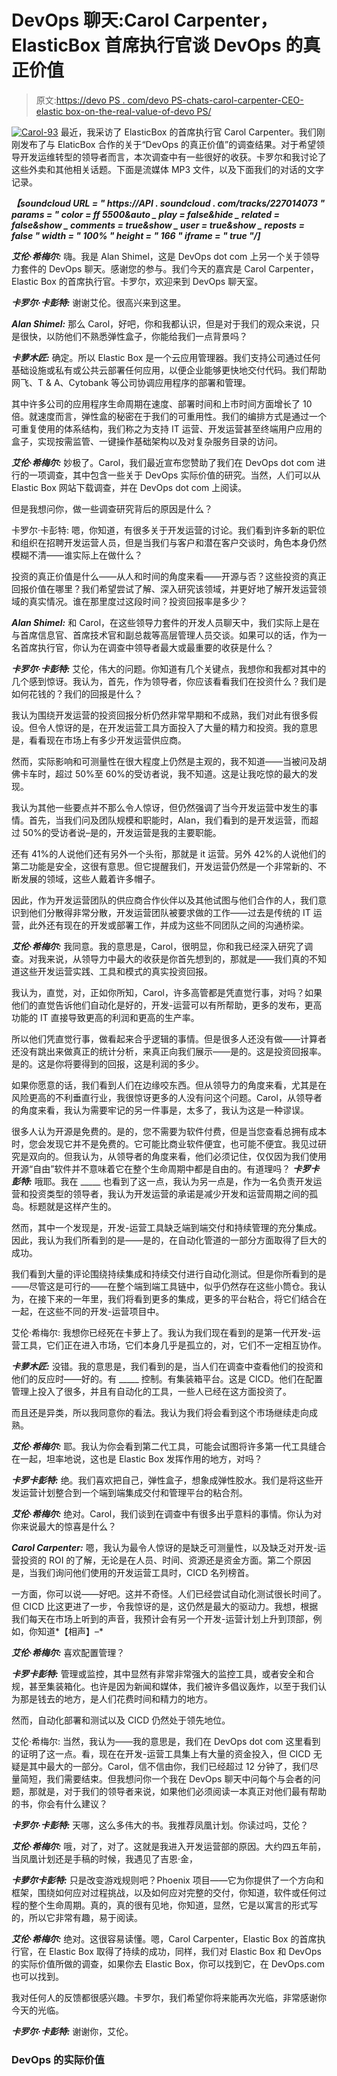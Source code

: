 # DevOps 聊天:Carol Carpenter，ElasticBox 首席执行官谈 DevOps 的真正价值

> 原文:[https://devo PS . com/devo PS-chats-carol-carpenter-CEO-elastic box-on-the-real-value-of-devo PS/](https://devops.com/devops-chats-carol-carpenter-ceo-elasticbox-on-the-real-value-of-devops/)

[![Carol-93](../Images/60f7740b77e57ea946a0771f8e5f2450.png)](https://devops.com/wp-content/uploads/2015/10/Carol-93.jpg) 最近，我采访了 ElasticBox 的首席执行官 Carol Carpenter。我们刚刚发布了与 ElaticBox 合作的关于“DevOps 的真正价值”的调查结果。对于希望领导开发运维转型的领导者而言，本次调查中有一些很好的收获。卡罗尔和我讨论了这些外卖和其他相关话题。下面是流媒体 MP3 文件，以及下面我们的对话的文字记录。

***【soundcloud URL = " https://API . soundcloud . com/tracks/227014073 " params = " color = ff 5500&auto _ play = false&hide _ related = false&show _ comments = true&show _ user = true&show _ reposts = false " width = " 100% " height = " 166 " iframe = " true "/]***

***艾伦·希梅尔:*** 嗨。我是 Alan Shimel，这是 DevOps dot com 上另一个关于领导力套件的 DevOps 聊天。感谢您的参与。我们今天的嘉宾是 Carol Carpenter，Elastic Box 的首席执行官。卡罗尔，欢迎来到 DevOps 聊天室。

***卡罗尔·卡彭特:*** 谢谢艾伦。很高兴来到这里。

***Alan Shimel:*** 那么 Carol，好吧，你和我都认识，但是对于我们的观众来说，只是很快，以防他们不熟悉弹性盒子，你能给我们一点背景吗？

***卡萝木匠:*** 确定。所以 Elastic Box 是一个云应用管理器。我们支持公司通过任何基础设施或私有或公共云部署任何应用，以便企业能够更快地交付代码。我们帮助网飞、T & A、Cytobank 等公司协调应用程序的部署和管理。

其中许多公司的应用程序生命周期在速度、部署时间和上市时间方面增长了 10 倍。就速度而言，弹性盒的秘密在于我们的可重用性。我们的编排方式是通过一个可重复使用的体系结构，我们称之为支持 IT 运营、开发运营甚至终端用户应用的盒子，实现按需监管、一键操作基础架构以及对复杂服务目录的访问。

***艾伦·希梅尔:*** 妙极了。Carol，我们最近宣布您赞助了我们在 DevOps dot com 进行的一项调查，其中包含一些关于 DevOps 实际价值的研究。当然，人们可以从 Elastic Box 网站下载调查，并在 DevOps dot com 上阅读。

但是我想问你，做一些调查研究背后的原因是什么？

卡罗尔·卡彭特: 嗯，你知道，有很多关于开发运营的讨论。我们看到许多新的职位和组织在招聘开发运营人员，但是当我们与客户和潜在客户交谈时，角色本身仍然模糊不清——谁实际上在做什么？

投资的真正价值是什么——从人和时间的角度来看——开源与否？这些投资的真正回报价值在哪里？我们希望尝试了解、深入研究该领域，并更好地了解开发运营领域的真实情况。谁在那里度过这段时间？投资回报率是多少？

***Alan Shimel:*** 和 Carol，在这些领导力套件的开发人员聊天中，我们实际上是在与首席信息官、首席技术官和副总裁等高层管理人员交谈。如果可以的话，作为一名首席执行官，你认为在调查中领导者最大或最重要的收获是什么？

***卡罗尔·卡彭特:*** 艾伦，伟大的问题。你知道有几个关键点，我想你和我都对其中的几个感到惊讶。我认为，首先，作为领导者，你应该看看我们在投资什么？我们是如何花钱的？我们的回报是什么？

我认为围绕开发运营的投资回报分析仍然非常早期和不成熟，我们对此有很多假设。但令人惊讶的是，在开发运营工具方面投入了大量的精力和投资。我的意思是，看看现在市场上有多少开发运营供应商。

然而，实际影响和可测量性在很大程度上仍然是主观的，我不知道——当被问及胡佛卡车时，超过 50%至 60%的受访者说，我不知道。这是让我吃惊的最大的发现。

我认为其他一些要点并不那么令人惊讶，但仍然强调了当今开发运营中发生的事情。首先，当我们问及团队规模和职能时，Alan，我们看到的是开发运营，而超过 50%的受访者说–是的，开发运营是我的主要职能。

还有 41%的人说他们还有另外一个头衔，那就是 it 运营。另外 42%的人说他们的第二功能是安全，这很有意思。但它提醒我们，开发运营仍然是一个非常新的、不断发展的领域，这些人戴着许多帽子。

因此，作为开发运营团队的供应商合作伙伴以及其他试图与他们合作的人，我们意识到他们分散得非常分散，开发运营团队被要求做的工作——过去是传统的 IT 运营，此外还有现在的开发或部署工作，并成为这些不同团队之间的沟通桥梁。

***艾伦·希梅尔:*** 我同意。我的意思是，Carol，很明显，你和我已经深入研究了调查。对我来说，从领导力中最大的收获是你首先想到的，那就是——我们真的不知道这些开发运营实践、工具和模式的真实投资回报。

我认为，直觉，对，正如你所知，Carol，许多高管都是凭直觉行事，对吗？如果他们的直觉告诉他们自动化是好的，开发-运营可以有所帮助，更多的发布，更高功能的 IT 直接导致更高的利润和更高的生产率。

所以他们凭直觉行事，做看起来合乎逻辑的事情。但是很多人还没有做——计算者还没有跳出来做真正的统计分析，来真正向我们展示——是的。这是投资回报率。是的。这是你将要得到的回报，这是利润的多少。

如果你愿意的话，我们看到人们在边缘咬东西。但从领导力的角度来看，尤其是在风险更高的不利垂直行业，我很惊讶更多的人没有问这个问题。Carol，从领导者的角度来看，我认为需要牢记的另一件事是，太多了，我认为这是一种谬误。

很多人认为开源是免费的。是的，您不需要为软件付费，但是当您查看总拥有成本时，您会发现它并不是免费的。它可能比商业软件便宜，也可能不便宜。我见过研究是双向的。但我认为，从领导者的角度来看，他们必须记住，仅仅因为我们使用开源“自由”软件并不意味着它在整个生命周期中都是自由的。有道理吗？
***卡罗卡彭特:*** 哦耶。我在 _____ 也看到了这一点，我认为另一点是，作为一名负责开发运营和投资类型的领导者，我认为开发运营的承诺是减少开发和运营周期之间的孤岛。标题就是这样产生的。

然而，其中一个发现是，开发-运营工具缺乏端到端交付和持续管理的充分集成。因此，我认为我们所看到的是——是的，在自动化管道的一部分方面取得了巨大的成功。

我们看到大量的评论围绕持续集成和持续交付进行自动化测试。但是你所看到的是——尽管这是可行的——在整个端到端工具链中，似乎仍然存在这些小筒仓。我认为，在接下来的一年里，我们将看到更多的集成，更多的平台粘合，将它们结合在一起，在这些不同的开发-运营项目中。

艾伦·希梅尔: 我想你已经死在卡萝上了。我认为我们现在看到的是第一代开发-运营工具，它们正在进入市场，它们本身几乎是孤立的，对，它们不一定相互协作。

***卡萝木匠:*** 没错。我的意思是，我们看到的是，当人们在调查中查看他们的投资和他们的反应时——好的。有 _____ 控制。有集装箱平台。这是 CICD。他们在配置管理上投入了很多，并且有自动化的工具，一些人已经在这方面投资了。

而且还是异类，所以我同意你的看法。我认为我们将会看到这个市场继续走向成熟。

***艾伦·希梅尔:*** 耶。我认为你会看到第二代工具，可能会试图将许多第一代工具缝合在一起，坦率地说，这也是 Elastic Box 发挥作用的地方，对吗？

***卡罗卡彭特:*** 绝。我们喜欢把自己，弹性盒子，想象成弹性胶水。我们是将这些开发运营计划整合到一个端到端集成交付和管理平台的粘合剂。

***艾伦·希梅尔:*** 绝对。Carol，我们谈到在调查中有很多出乎意料的事情。你认为对你来说最大的惊喜是什么？

***Carol Carpenter:*** 嗯，我认为最令人惊讶的是缺乏可测量性，以及缺乏对开发-运营投资的 ROI 的了解，无论是在人员、时间、资源还是资金方面。第二个原因是，当我们询问他们使用的开发运营工具时，CICD 名列榜首。

一方面，你可以说——好吧。这并不奇怪。人们已经尝试自动化测试很长时间了。但 CICD 比这更进了一步，令我惊讶的是，这仍然是最大的驱动力。我想，根据我们每天在市场上听到的声音，我预计会有另一个开发-运营计划上升到顶部，例如，你知道*【相声】–*

***艾伦·希梅尔:*** 喜欢配置管理？

***卡罗卡彭特:*** 管理或监控，其中显然有非常非常强大的监控工具，或者安全和合规，甚至集装箱化。也许是因为新闻和媒体，我们被许多倡议轰炸，以至于我们认为那是钱去的地方，是人们花费时间和精力的地方。

然而，自动化部署和测试以及 CICD 仍然处于领先地位。

艾伦·希梅尔: 当然，我认为——我的意思是，我们在 DevOps dot com 这里看到的证明了这一点。看，现在在开发-运营工具集上有大量的资金投入，但 CICD 无疑是其中最大的一部分。Carol，信不信由你，我们已经超过 12 分钟了，我们尽量简短，我们需要结束。但我想问你一个我在 DevOps 聊天中问每个与会者的问题，那就是，对于我们的领导者来说，如果他们必须阅读一本真正对他们最有帮助的书，你会有什么建议？

***卡罗尔·卡彭特:*** 天哪，这么多伟大的书。我推荐凤凰计划。你读过吗，艾伦？

***艾伦·希梅尔:*** 哦，对了，对了。这就是我进入开发运营部的原因。大约四五年前，当凤凰计划还是手稿的时候，我遇见了吉恩·金，

***卡萝尔卡彭特:*** 只是改变游戏规则吧？Phoenix 项目——它为你提供了一个方向和框架，围绕如何应对过程挑战，以及如何应对完整的交付，你知道，软件或任何过程的整个生命周期。真的，真的很有见地，你知道，显然，它是以寓言的形式写的，所以它非常有趣，易于阅读。

***艾伦·希梅尔:*** 绝对。这很容易读懂。嗯，Carol Carpenter，Elastic Box 的首席执行官，在 Elastic Box 取得了持续的成功，同样，我们对 Elastic Box 和 DevOps 的实际价值所做的调查，如果你去 Elastic Box，你可以找到它，在 DevOps.com 也可以找到。

我对任何人的反馈都很感兴趣。卡罗尔，我们希望你将来能再次光临，非常感谢你今天的光临。

***卡罗尔·卡彭特:*** 谢谢你，艾伦。

### DevOps 的实际价值